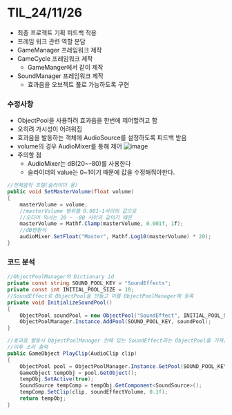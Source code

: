 # TIL_24/11/26

- 최종 프로젝트 기획 피드백 적용
- 프레임 워크 관련 역할 분담
- GameManager 프레임워크 제작
- GameCycle 프레임워크 제작
    - GameManger에서 같이 제작
- SoundManager 프레임워크 제작
    - 효과음을 오브젝트 풀로 가능하도록 구현

### 수정사항
- ObjectPool을 사용하려 효과음을 한번에 제어할려고 함
- 오히려 가시성이 어려워짐
- 효과음을 발동하는 객체에 AudioSource를 설정하도록 피드백 받음
- volume의 경우 AudioMixer를 통해 제어
  ![image](https://github.com/user-attachments/assets/036903c4-eb8d-4c2c-a97e-0536339a5be3)
- 주의할 점
  - AudioMixer는 dB(20~-80)를 사용한다
  - 슬라이더의 value는 0~1이기 때문에 값을 수정해줘야한다.
```c#
//전체음악 조절(슬라이더 용)
public void SetMasterVolume(float volume)
{
    masterVolume = volume;
    //masterVolume 범위를 0.001~1사이의 값으로
    //오디어 믹서는 20 ~ -80 사이의 값이기 때문
    masterVolume = Mathf.Clamp(masterVolume, 0.001f, 1f);
    //dB변환식
    audioMixer.SetFloat("Master", Mathf.Log10(masterVolume) * 20);
}
```


### 코드 분석
```c#
//ObjectPoolManager의 Dictionary id
private const string SOUND_POOL_KEY = "SoundEffects";
private const int INITIAL_POOL_SIZE = 10;
//SoundEffect로 ObjectPool을 만들고 이를 ObjectPoolManager에 등록
private void InitializeSoundPool()
{
    ObjectPool soundPool = new ObjectPool("SoundEffect", INITIAL_POOL_SIZE, "Prefabs/Sample/AudioSource");
    ObjectPoolManager.Instance.AddPool(SOUND_POOL_KEY, soundPool);
}

//효과음 발동시 ObjectPoolManager 안에 있는 SoundEffect라는 ObjectPool를 가져온다
//이후 소리 출력
public GameObject PlayClip(AudioClip clip)
{
    ObjectPool pool = ObjectPoolManager.Instance.GetPool(SOUND_POOL_KEY, "SoundEffect");
    GameObject tempObj = pool.GetObject();
    tempObj.SetActive(true);
    SoundSource tempComp = tempObj.GetComponent<SoundSource>();
    tempComp.SetClip(clip, soundEffectVolume, 0.1f);
    return tempObj;
}
```